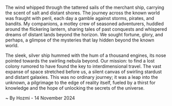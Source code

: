 
The wind whipped through the tattered sails of the merchant ship, carrying the scent of salt and distant shores.  The journey across the known world was fraught with peril, each day a gamble against storms, pirates, and bandits.  My companions, a motley crew of seasoned adventurers, huddled around the flickering lantern, sharing tales of past conquests and whispered dreams of distant lands beyond the horizon.  We sought fortune, glory, and perhaps, a glimpse of the mysteries that lay hidden beyond the known world.

The sleek, silver ship hummed with the hum of a thousand engines, its nose pointed towards the swirling nebula beyond.  Our mission: to find a lost colony rumored to have found the key to interdimensional travel.  The vast expanse of space stretched before us, a silent canvas of swirling stardust and distant galaxies.  This was no ordinary journey; it was a leap into the unknown, a pilgrimage to the edge of reality itself, fueled by a thirst for knowledge and the hope of unlocking the secrets of the universe. 

~ By Hozmi - 14 November 2024
